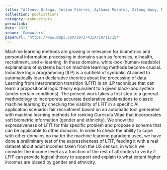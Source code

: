 ```yaml
---
title: "Alfonso Ortega, Julian Fiérrez, Aythami Morales, Zilong Wang, Marina de la Cruz, César Luis Alonso, Tony Ribeiro. Symbolic AI for XAI: evaluating LFIT inductive programming for explaining biases in machine learning"
collection: publications
category: manuscripts
permalink: 
date: 2021
venue: 'Computers'
paperurl: 'https://www.mdpi.com/2073-431X/10/11/154'
---
```


Machine learning methods are growing in relevance for biometrics and personal information processing in domains such as forensics, e-health, recruitment, and e-learning. In these domains, white-box (human-readable) explanations of systems built on machine learning methods become crucial. Inductive logic programming (ILP) is a subfield of symbolic AI aimed to automatically learn declarative theories about the processing of data. Learning from interpretation transition (LFIT) is an ILP technique that can learn a propositional logic theory equivalent to a given black-box system (under certain conditions). The present work takes a first step to a general methodology to incorporate accurate declarative explanations to classic machine learning by checking the viability of LFIT in a specific AI application scenario: fair recruitment based on an automatic tool generated with machine learning methods for ranking Curricula Vitae that incorporates soft biometric information (gender and ethnicity). We show the expressiveness of LFIT for this specific problem and propose a scheme that can be applicable to other domains. In order to check the ability to cope with other domains no matter the machine learning paradigm used, we have done a preliminary test of the expressiveness of LFIT, feeding it with a real dataset about adult incomes taken from the US census, in which we consider the income level as a function of the rest of attributes to verify if LFIT can provide logical theory to support and explain to what extent higher incomes are biased by gender and ethnicity.
